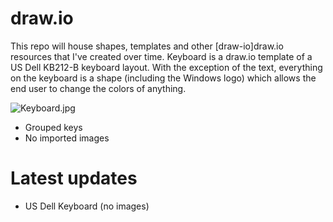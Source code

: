 # draw.io
This repo will house shapes, templates and other [draw-io]draw.io resources that I've created over time.
Keyboard is a draw.io template of a US Dell KB212-B keyboard layout. With the exception of the text, everything on the keyboard is a shape (including the Windows logo) which allows the end user to change the colors of anything. 

![Keyboard.jpg](https://github.com/D4V3M0NK/draw.io-keyboard/blob/master/Keyboard.jpg)

  - Grouped keys
  - No imported images


# Latest updates

  - US Dell Keyboard (no images)
  
